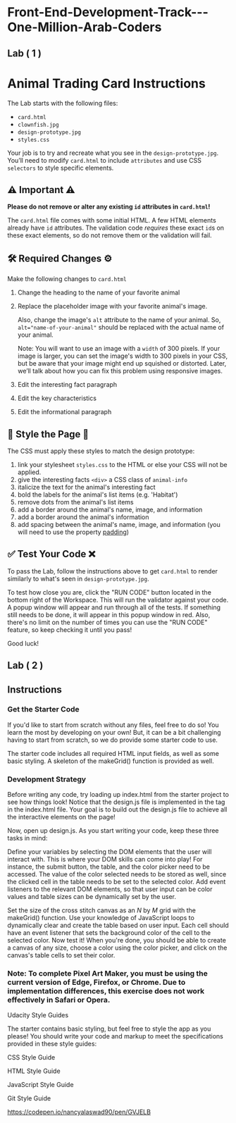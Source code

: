 # Front-End-Development-Track---One-Million-Arab-Coders

## Lab ( 1 ) 

# Animal Trading Card Instructions

The Lab starts with the following files:

* `card.html`
* `clownfish.jpg`
* `design-prototype.jpg`
* `styles.css`

Your job is to try and recreate what you see in the `design-prototype.jpg`. You’ll need to modify `card.html` to include `attributes` and use CSS `selectors` to style specific elements.

## ⚠️ Important ⚠️

**Please do not remove or alter any existing `id` attributes in `card.html`!**

The `card.html` file comes with some initial HTML. A few HTML elements already have `id` attributes. The validation code _requires_ these exact `id`s on these exact elements, so do not remove them or the validation will fail.

## 🛠 Required Changes ⚙️

Make the following changes to `card.html`

1. Change the heading to the name of your favorite animal
2. Replace the placeholder image with your favorite animal's image.

    Also, change the image's `alt` attribute to the name of your animal.
    So, `alt="name-of-your-animal"` should be replaced with the actual name of your animal.

    Note: You will want to use an image with a `width` of 300 pixels. If your image is larger, you can set the image's width to 300 pixels in your CSS, but be aware that your image might end up squished or distorted. Later, we’ll talk about how you can fix this problem using responsive images.

3. Edit the interesting fact paragraph
4. Edit the key characteristics
5. Edit the informational paragraph

## 💃 Style the Page 🕺

The CSS must apply these styles to match the design prototype:

  1. link your stylesheet `styles.css` to the HTML or else your CSS will not be applied.
  2. give the interesting facts `<div>` a CSS class of `animal-info`
  3. italicize the text for the animal's interesting fact
  4. bold the labels for the animal's list items (e.g. 'Habitat')
  5. remove dots from the animal's list items
  6. add a border around the animal's name, image, and information
  7. add a border around the animal's information
  8. add spacing between the animal's name, image, and information (you will need to use the property [padding](https://developer.mozilla.org/en-US/docs/Web/CSS/padding))

## ✅ Test Your Code ❌

To pass the Lab, follow the instructions above to get `card.html` to render similarly to what's seen in `design-prototype.jpg`.

To test how close you are, click the "RUN CODE" button located in the bottom right of the Workspace. This will run the validator against your code. A popup window will appear and run through all of the tests. If something still needs to be done, it will appear in this popup window in red. Also, there's no limit on the number of times you can use the "RUN CODE" feature, so keep checking it until you pass!

Good luck!










## Lab ( 2 )

## Instructions

### Get the Starter Code

If you'd like to start from scratch without any files, feel free to do so! You learn the most by developing on your own! But, it can be a bit challenging having to start from scratch, so we do provide some starter code to use.

The starter code includes all required HTML input fields, as well as some basic styling. A skeleton of the makeGrid() function is provided as well.

### Development Strategy

Before writing any code, try loading up index.html from the starter project to see how things look! Notice that the design.js file is implemented in the <body> tag in the index.html file. Your goal is to build out the design.js file to achieve all the interactive elements on the page!

Now, open up design.js. As you start writing your code, keep these three tasks in mind:

Define your variables by selecting the DOM elements that the user will interact with. This is where your DOM skills can come into play! For instance, the submit button, the table, and the color picker need to be accessed. The value of the color selected needs to be stored as well, since the clicked cell in the table needs to be set to the selected color.
Add event listeners to the relevant DOM elements, so that user input can be color values and table sizes can be dynamically set by the user.

Set the size of the cross stitch canvas as an _N_ by _M_ grid with the makeGrid() function. Use your knowledge of JavaScript loops to dynamically clear and create the table based on user input. Each cell should have an event listener that sets the background color of the cell to the selected color.
Now test it! When you're done, you should be able to create a canvas of any size, choose a color using the color picker, and click on the canvas's table cells to set their color.

### Note: To complete Pixel Art Maker, you must be using the current version of Edge, Firefox, or Chrome. Due to implementation differences, this exercise does not work effectively in Safari or Opera.

Udacity Style Guides

The starter contains basic styling, but feel free to style the app as you please! You should write your code and markup to meet the specifications provided in these style guides:

CSS Style Guide

HTML Style Guide

JavaScript Style Guide

Git Style Guide

https://codepen.io/nancyalaswad90/pen/GVJELB
